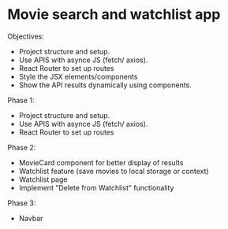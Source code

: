 # Movie search and watchlist app

Objectives:
- Project structure and setup.
- Use APIS with asynce JS (fetch/ axios).
- React Router to set up routes 
- Style the JSX elements/components
- Show the API results dynamically using components.

Phase 1:
- Project structure and setup.
- Use APIS with asynce JS (fetch/ axios).
- React Router to set up routes 

Phase 2:
- MovieCard component for better display of results
- Watchlist feature (save movies to local storage or context)
- Watchlist page
- Implement "Delete from Watchlist" functionality

Phase 3:
- Navbar
